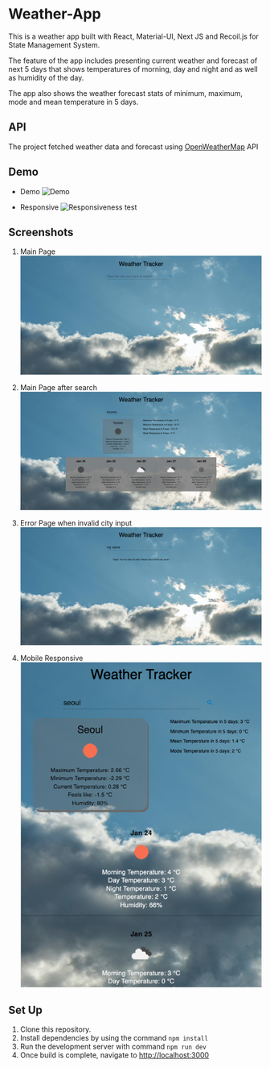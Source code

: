 
# Weather-App

This is a weather app built with React, Material-UI, Next JS and Recoil.js for State Management System. 

The feature of the app includes presenting current weather and forecast of next 5 days that shows temperatures of morning, day and night and as well as humidity of the day.

The app also shows the weather forecast stats of minimum, maximum, mode and mean temperature in 5 days.

## API

The project fetched weather data and forecast using [OpenWeatherMap](https://openweathermap.org/) API 

## Demo

- Demo
![Demo](https://github.com/jingu-k816/WeatherChecker/blob/master/public/weather_browse_demo.gif "Web application browser")

- Responsive
![Responsiveness test](https://github.com/jingu-k816/WeatherChecker/blob/master/public/weather_responsive_demo.gif "Web application browser")


## Screenshots
1. Main Page
![main page](https://github.com/jingu-k816/WeatherChecker/blob/master/public/weather_main_page.png)

2. Main Page after search
![after search](https://github.com/jingu-k816/WeatherChecker/blob/master/public/weather_after_search.png)

3. Error Page when invalid city input
![error page](https://github.com/jingu-k816/WeatherChecker/blob/master/public/weather_error_page.png)

4. Mobile Responsive
![responsive](https://github.com/jingu-k816/WeatherChecker/blob/master/public/weather_mobile_responsive.png)

## Set Up

1. Clone this repository.
2. Install dependencies by using the command ```npm install```
3. Run the development server with command ```npm run dev```
4. Once build is complete, navigate to [http://localhost:3000](http://localhost:3000)